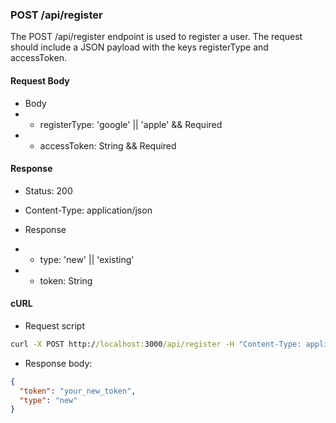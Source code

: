 ### POST /api/register

The POST /api/register endpoint is used to register a user. The request should include a JSON payload with the keys registerType and accessToken.

#### Request Body

- Body
- - registerType: 'google' || 'apple' && Required
- - accessToken: String && Required

#### Response

- Status: 200
    
- Content-Type: application/json
    
- Response
- - type: 'new' || 'existing'
- - token: String


#### cURL

- Request script
```cmd
curl -X POST http://localhost:3000/api/register -H "Content-Type: application/json" -d '{"registerType": "google", "accessToken": "your_access_token_here"}' -s | jq .  
```

- Response body:
```json
{
  "token": "your_new_token",
  "type": "new"
}
```